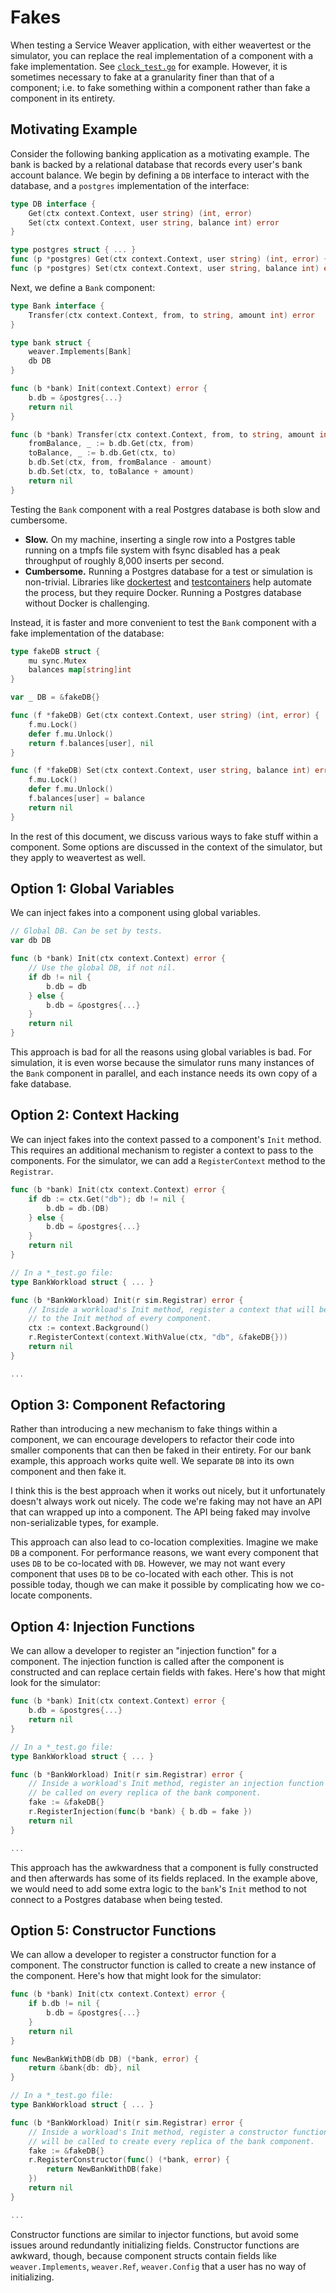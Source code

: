 # Fakes

When testing a Service Weaver application, with either weavertest or the
simulator, you can replace the real implementation of a component with a fake
implementation. See [`clock_test.go`][clock_test] for example. However, it is
sometimes necessary to fake at a granularity finer than that of a component;
i.e. to fake something within a component rather than fake a component in its
entirety.

## Motivating Example

Consider the following banking application as a motivating example. The bank is
backed by a relational database that records every user's bank account balance.
We begin by defining a `DB` interface to interact with the database, and a
`postgres` implementation of the interface:

```go
type DB interface {
    Get(ctx context.Context, user string) (int, error)
    Set(ctx context.Context, user string, balance int) error
}

type postgres struct { ... }
func (p *postgres) Get(ctx context.Context, user string) (int, error) { ... }
func (p *postgres) Set(ctx context.Context, user string, balance int) error { ... }
```

Next, we define a `Bank` component:

```go
type Bank interface {
    Transfer(ctx context.Context, from, to string, amount int) error
}

type bank struct {
    weaver.Implements[Bank]
    db DB
}

func (b *bank) Init(context.Context) error {
    b.db = &postgres{...}
    return nil
}

func (b *bank) Transfer(ctx context.Context, from, to string, amount int) error {
    fromBalance, _ := b.db.Get(ctx, from)
    toBalance, _ := b.db.Get(ctx, to)
    b.db.Set(ctx, from, fromBalance - amount)
    b.db.Set(ctx, to, toBalance + amount)
    return nil
}
```

Testing the `Bank` component with a real Postgres database is both slow and
cumbersome.

- **Slow.** On my machine, inserting a single row into a Postgres table running
  on a tmpfs file system with fsync disabled has a peak throughput of roughly
  8,000 inserts per second.
- **Cumbersome.** Running a Postgres database for a test or simulation is
  non-trivial. Libraries like [dockertest][] and [testcontainers][] help
  automate the process, but they require Docker. Running a Postgres database
  without Docker is challenging.

Instead, it is faster and more convenient to test the `Bank` component with a
fake implementation of the database:

```go
type fakeDB struct {
    mu sync.Mutex
    balances map[string]int
}

var _ DB = &fakeDB{}

func (f *fakeDB) Get(ctx context.Context, user string) (int, error) {
    f.mu.Lock()
    defer f.mu.Unlock()
    return f.balances[user], nil
}

func (f *fakeDB) Set(ctx context.Context, user string, balance int) error {
    f.mu.Lock()
    defer f.mu.Unlock()
    f.balances[user] = balance
    return nil
}
```

In the rest of this document, we discuss various ways to fake stuff within a
component. Some options are discussed in the context of the simulator, but they
apply to weavertest as well.

## Option 1: Global Variables

We can inject fakes into a component using global variables.

```go
// Global DB. Can be set by tests.
var db DB

func (b *bank) Init(ctx context.Context) error {
    // Use the global DB, if not nil.
    if db != nil {
        b.db = db
    } else {
        b.db = &postgres{...}
    }
    return nil
}
```

This approach is bad for all the reasons using global variables is bad. For
simulation, it is even worse because the simulator runs many instances of the
`Bank` component in parallel, and each instance needs its own copy of a fake
database.

## Option 2: Context Hacking

We can inject fakes into the context passed to a component's `Init` method. This
requires an additional mechanism to register a context to pass to the
components. For the simulator, we can add a `RegisterContext` method to the
`Registrar`.

```go
func (b *bank) Init(ctx context.Context) error {
    if db := ctx.Get("db"); db != nil {
        b.db = db.(DB)
    } else {
        b.db = &postgres{...}
    }
    return nil
}

// In a *_test.go file:
type BankWorkload struct { ... }

func (b *BankWorkload) Init(r sim.Registrar) error {
    // Inside a workload's Init method, register a context that will be passed
    // to the Init method of every component.
    ctx := context.Background()
    r.RegisterContext(context.WithValue(ctx, "db", &fakeDB{}))
    return nil
}

...
```

## Option 3: Component Refactoring

Rather than introducing a new mechanism to fake things within a component, we
can encourage developers to refactor their code into smaller components that can
then be faked in their entirety. For our bank example, this approach works quite
well. We separate `DB` into its own component and then fake it.

I think this is the best approach when it works out nicely, but it unfortunately
doesn't always work out nicely. The code we're faking may not have an API that
can wrapped up into a component. The API being faked may involve
non-serializable types, for example.

This approach can also lead to co-location complexities. Imagine we make `DB` a
component. For performance reasons, we want every component that uses `DB` to be
co-located with `DB`. However, we may not want every component that uses `DB` to
be co-located with each other. This is not possible today, though we can make it
possible by complicating how we co-locate components.

## Option 4: Injection Functions

We can allow a developer to register an "injection function" for a component.
The injection function is called after the component is constructed and can
replace certain fields with fakes. Here's how that might look for the simulator:

```go
func (b *bank) Init(ctx context.Context) error {
    b.db = &postgres{...}
    return nil
}

// In a *_test.go file:
type BankWorkload struct { ... }

func (b *BankWorkload) Init(r sim.Registrar) error {
    // Inside a workload's Init method, register an injection function that will
    // be called on every replica of the bank component.
    fake := &fakeDB{}
    r.RegisterInjection(func(b *bank) { b.db = fake })
    return nil
}

...
```

This approach has the awkwardness that a component is fully constructed and then
afterwards has some of its fields replaced. In the example above, we would need
to add some extra logic to the `bank`'s `Init` method to not connect to a
Postgres database when being tested.

## Option 5: Constructor Functions

We can allow a developer to register a constructor function for a component.
The constructor function is called to create a new instance of the component.
Here's how that might look for the simulator:

```go
func (b *bank) Init(ctx context.Context) error {
    if b.db != nil {
        b.db = &postgres{...}
    }
    return nil
}

func NewBankWithDB(db DB) (*bank, error) {
    return &bank{db: db}, nil
}

// In a *_test.go file:
type BankWorkload struct { ... }

func (b *BankWorkload) Init(r sim.Registrar) error {
    // Inside a workload's Init method, register a constructor function that
    // will be called to create every replica of the bank component.
    fake := &fakeDB{}
    r.RegisterConstructor(func() (*bank, error) {
        return NewBankWithDB(fake)
    })
    return nil
}

...
```

Constructor functions are similar to injector functions, but avoid some issues
around redundantly initializing fields. Constructor functions are awkward,
though, because component structs contain fields like `weaver.Implements`,
`weaver.Ref`, `weaver.Config` that a user has no way of initializing.

[clock_test]: ../examples/fakes/clock_test.go
[dockertest]: https://github.com/ory/dockertest
[testcontainers]: https://testcontainers.com
